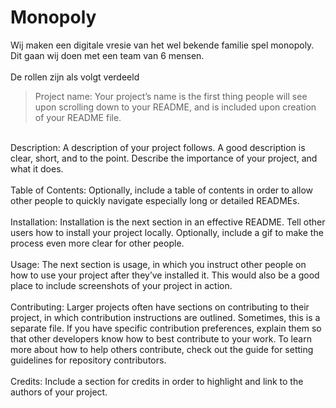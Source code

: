 # Monopoly 

Wij maken een digitale vresie van het wel bekende familie spel monopoly. <br>
Dit gaan wij doen met een team van 6 mensen. <br>
<br>
De rollen zijn als volgt verdeeld <br>
> Project name: Your project’s name is the first thing people will see upon scrolling down to your README, and is included upon creation of your README file. <br>
<br>
Description: A description of your project follows. A good description is clear, short, and to the point. Describe the importance of your project, and what it does. <br>
<br>
Table of Contents: Optionally, include a table of contents in order to allow other people to quickly navigate especially long or detailed READMEs. <br> 
<br>
Installation: Installation is the next section in an effective README. Tell other users how to install your project locally. Optionally, include a gif to make the process even more clear for other people. <br>
<br>
Usage: The next section is usage, in which you instruct other people on how to use your project after they’ve installed it. This would also be a good place to include screenshots of your project in action. <br>
<br>
Contributing: Larger projects often have sections on contributing to their project, in which contribution instructions are outlined. Sometimes, this is a separate file. If you have specific contribution preferences, explain them so that other developers know how to best contribute to your work. To learn more about how to help others contribute, check out the guide for setting guidelines for repository contributors. <br>
<br>
Credits: Include a section for credits in order to highlight and link to the authors of your project. <br>
